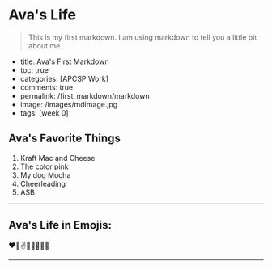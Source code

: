 # Ava's Life

> This is my first markdown. I am using markdown to tell you a little bit about me.

- title: Ava's First Markdown
- toc: true
- categories: [APCSP Work]
- comments: true
- permalink: /first_markdown/markdown
- image: /images/mdimage.jpg
- tags: [week 0]

## Ava's Favorite Things
1. Kraft Mac and Cheese
2. The color pink
3. My dog Mocha
4. Cheerleading
5. ASB

---

## Ava's Life in Emojis:
:heart::dog::v::dancers::muscle::hankey::wave::sparkling_heart:

---
